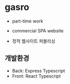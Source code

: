 # gasro
- part-time work 

- commercial SPA website
- 정적 웹사이트 퍼블리싱

## 개발환경

- Back: Express Typescript
- Front: React Typescript

